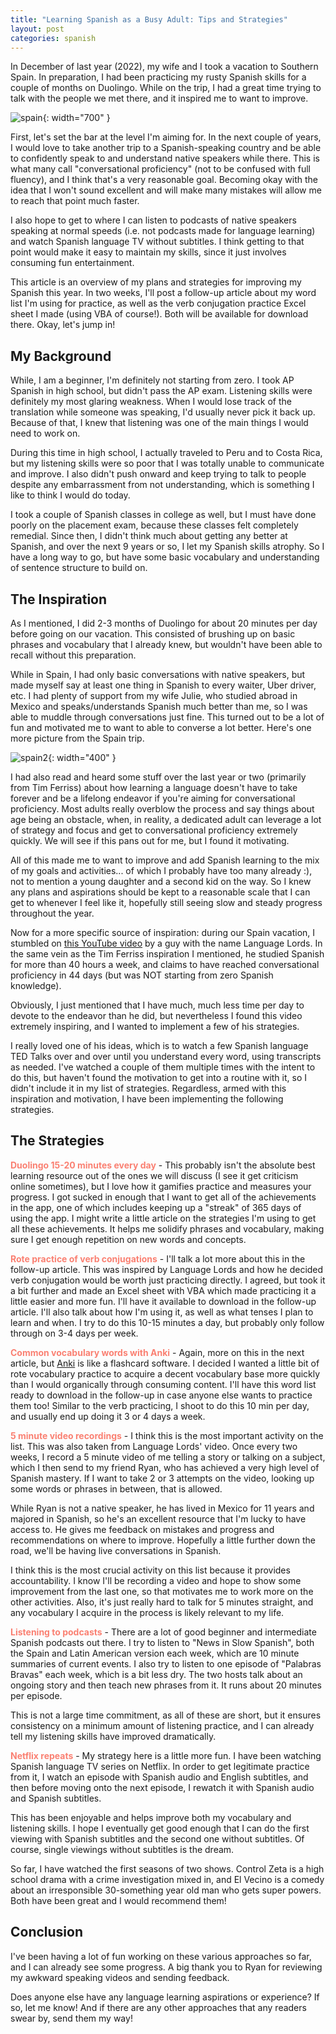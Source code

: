 ```yaml
---
title: "Learning Spanish as a Busy Adult: Tips and Strategies"
layout: post
categories: spanish
---
```


In December of last year (2022), my wife and I took a vacation to Southern Spain. In preparation, I had been practicing my rusty Spanish skills for a couple of months on Duolingo. While on the trip, I had a great time trying to talk with the people we met there, and it inspired me to want to improve.



![spain](/assets/spain2.jpg){: width="700" }

First, let's set the bar at the level I'm aiming for. In the next couple of years, I would love to take another trip to a Spanish-speaking country and be able to confidently speak to and understand native speakers while there. This is what many call "conversational proficiency" (not to be confused with full fluency), and I think that's a very reasonable goal. Becoming okay with the idea that I won't sound excellent and will make many mistakes will allow me to reach that point much faster.

I also hope to get to where I can listen to podcasts of native speakers speaking at normal speeds (i.e. not podcasts made for language learning) and watch Spanish language TV without subtitles. I think getting to that point would make it easy to maintain my skills, since it just involves consuming fun entertainment.

This article is an overview of my plans and strategies for improving my Spanish this year. In two weeks, I'll post a follow-up article about my word list I'm using for practice, as well as the verb conjugation practice Excel sheet I made (using VBA of course!). Both will be available for download there. Okay, let's jump in!

## My Background
While, I am a beginner, I'm definitely not starting from zero. I took AP Spanish in high school, but didn't pass the AP exam. Listening skills were definitely my most glaring weakness. When I would lose track of the translation while someone was speaking, I'd usually never pick it back up. Because of that, I knew that listening was one of the main things I would need to work on.

During this time in high school, I actually traveled to Peru and to Costa Rica, but my listening skills were so poor that I was totally unable to communicate and improve. I also didn't push onward and keep trying to talk to people despite any embarrassment from not understanding, which is something I like to think I would do today.

I took a couple of Spanish classes in college as well, but I must have done poorly on the placement exam, because these classes felt completely remedial. Since then, I didn't think much about getting any better at Spanish, and over the next 9 years or so, I let my Spanish skills atrophy. So I have a long way to go, but have some basic vocabulary and understanding of sentence structure to build on.

## The Inspiration
As I mentioned, I did 2-3 months of Duolingo for about 20 minutes per day before going on our vacation. This consisted of brushing up on basic phrases and vocabulary that I already knew, but wouldn't have been able to recall without this preparation. 

While in Spain, I had only basic conversations with native speakers, but made myself say at least one thing in Spanish to every waiter, Uber driver, etc. I had plenty of support from my wife Julie, who studied abroad in Mexico and speaks/understands Spanish much better than me, so I was able to muddle through conversations just fine. This turned out to be a lot of fun and motivated me to want to able to converse a lot better. Here's one more picture from the Spain trip.

![spain2](/assets/spain1.jpg){: width="400" }

I had also read and heard some stuff over the last year or two (primarily from Tim Ferriss) about how learning a language doesn't have to take forever and be a lifelong endeavor if you're aiming for conversational proficiency. Most adults really overblow the process and say things about age being an obstacle, when, in reality, a dedicated adult can leverage a lot of strategy and focus and get to conversational proficiency extremely quickly. We will see if this pans out for me, but I found it motivating.

All of this made me to want to improve and add Spanish learning to the mix of my goals and activities... of which I probably have too many already :), not to mention a young daughter and a second kid on the way. So I knew any plans and aspirations should be kept to a reasonable scale that I can get to whenever I feel like it, hopefully still seeing slow and steady progress throughout the year.

Now for a more specific source of inspiration: during our Spain vacation, I stumbled on [this YouTube video][lang_lords] by a guy with the name Language Lords. In the same vein as the Tim Ferriss inspiration I mentioned, he studied Spanish for more than 40 hours a week, and claims to have reached conversational proficiency in 44 days (but was NOT starting from zero Spanish knowledge). 

Obviously, I just mentioned that I have much, much less time per day to devote to the endeavor than he did, but nevertheless I found this video extremely inspiring, and I wanted to implement a few of his strategies.

I really loved one of his ideas, which is to watch a few Spanish language TED Talks over and over until you understand every word, using transcripts as needed. I've watched a couple of them multiple times with the intent to do this, but haven't found the motivation to get into a routine with it, so I didn't include it in my list of strategies. Regardless, armed with this inspiration and motivation, I have been implementing the following strategies.

## The Strategies
<span style="color: salmon">**Duolingo 15-20 minutes every day**</span> - This probably isn't the absolute best learning resource out of the ones we will discuss (I see it get criticism online sometimes), but I love how it gamifies practice and measures your progress. I got sucked in enough that I want to get all of the achievements in the app, one of which includes keeping up a "streak" of 365 days of using the app. I might write a little article on the strategies I'm using to get all these achievements. It helps me solidify phrases and vocabulary, making sure I get enough repetition on new words and concepts.

<span style="color: salmon">**Rote practice of verb conjugations**</span> - I'll talk a lot more about this in the follow-up article. This was inspired by Language Lords and how he decided verb conjugation would be worth just practicing directly. I agreed, but took it a bit further and made an Excel sheet with VBA which made practicing it a little easier and more fun. I'll have it available to download in the follow-up article. I'll also talk about how I'm using it, as well as what tenses I plan to learn and when. I try to do this 10-15 minutes a day, but probably only follow through on 3-4 days per week.

<span style="color: salmon">**Common vocabulary words with Anki**</span> - Again, more on this in the next article, but [Anki][anki] is like a flashcard software. I decided I wanted a little bit of rote vocabulary practice to acquire a decent vocabulary base more quickly than I would organically through consuming content. I'll have this word list ready to download in the follow-up in case anyone else wants to practice them too! Similar to the verb practicing, I shoot to do this 10 min per day, and usually end up doing it 3 or 4 days a week.

<span style="color: salmon">**5 minute video recordings**</span> - I think this is the most important activity on the list. This was also taken from Language Lords' video. Once every two weeks, I record a 5 minute video of me telling a story or talking on a subject, which I then send to my friend Ryan, who has achieved a very high level of Spanish mastery. If I want to take 2 or 3 attempts on the video, looking up some words or phrases in between, that is allowed. 

While Ryan is not a native speaker, he has lived in Mexico for 11 years and majored in Spanish, so he's an excellent resource that I'm lucky to have access to. He gives me feedback on mistakes and progress and recommendations on where to improve. Hopefully a little further down the road, we'll be having live conversations in Spanish.

I think this is the most crucial activity on this list because it provides accountability. I know I'll be recording a video and hope to show some improvement from the last one, so that motivates me to work more on the other activities. Also, it's just really hard to talk for 5 minutes straight, and any vocabulary I acquire in the process is likely relevant to my life. 

<span style="color: salmon">**Listening to podcasts**</span> - There are a lot of good beginner and intermediate Spanish podcasts out there. I try to listen to "News in Slow Spanish", both the Spain and Latin American version each week, which are 10 minute summaries of current events. I also try to listen to one episode of "Palabras Bravas" each week, which is a bit less dry. The two hosts talk about an ongoing story and then teach new phrases from it. It runs about 20 minutes per episode. 

This is not a large time commitment, as all of these are short, but it ensures consistency on a minimum amount of listening practice, and I can already tell my listening skills have improved dramatically.

<span style="color: salmon">**Netflix repeats**</span> - My strategy here is a little more fun. I have been watching Spanish language TV series on Netflix. In order to get legitimate practice from it, I watch an episode with Spanish audio and English subtitles, and then before moving onto the next episode, I rewatch it with Spanish audio and Spanish subtitles. 

This has been enjoyable and helps improve both my vocabulary and listening skills. I hope I eventually get good enough that I can do the first viewing with Spanish subtitles and the second one without subtitles. Of course, single viewings without subtitles is the dream. 

So far, I have watched the first seasons of two shows. Control Zeta is a high school drama with a crime investigation mixed in, and El Vecino is a comedy about an irresponsible 30-something year old man who gets super powers. Both have been great and I would recommend them! 

## Conclusion
I've been having a lot of fun working on these various approaches so far, and I can already see some progress. A big thank you to Ryan for reviewing my awkward speaking videos and sending feedback. 

Does anyone else have any language learning aspirations or experience? If so, let me know! And if there are any other approaches that any readers swear by, send them my way!

[lang_lords]: https://www.youtube.com/watch?v=z8FACVD9vz4
[anki]: https://apps.ankiweb.net/